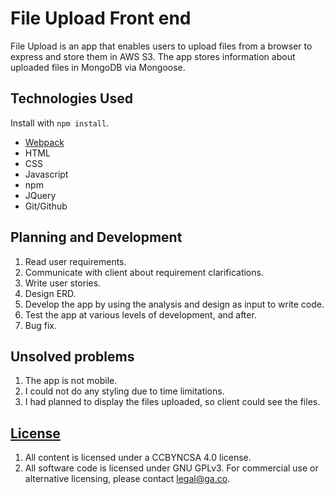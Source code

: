 

# File Upload Front end
File Upload is an app that enables users to upload files from a browser
to express and store them in AWS S3. The app stores information about uploaded
files in MongoDB via Mongoose.


## Technologies Used

Install with `npm install`.

-   [Webpack](https://webpack.github.io)
-   HTML
-   CSS
-   Javascript
-   npm
-   JQuery
-   Git/Github


## Planning and Development

1.  Read user requirements.
2.  Communicate with client about requirement clarifications.
3.  Write user stories.
4.  Design ERD.
5.  Develop the app by using the analysis and design as input to write code.
6.  Test the app at various levels of development, and after.
7.  Bug fix.

## Unsolved problems

1. The app is  not mobile.
2. I could not do any styling due to time limitations.
3. I had planned to display the files uploaded, so client could see the files.


## [License](LICENSE)

1.  All content is licensed under a CC­BY­NC­SA 4.0 license.
1.  All software code is licensed under GNU GPLv3. For commercial use or
    alternative licensing, please contact legal@ga.co.
